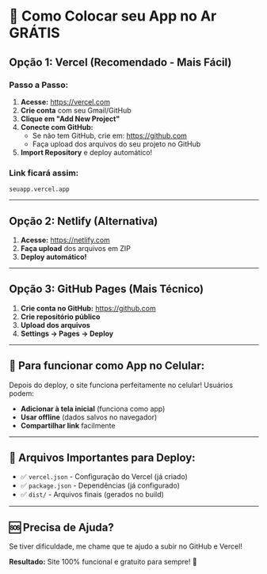 # 🚀 Como Colocar seu App no Ar GRÁTIS

## Opção 1: Vercel (Recomendado - Mais Fácil)

### Passo a Passo:

1. **Acesse:** https://vercel.com
2. **Crie conta** com seu Gmail/GitHub
3. **Clique em "Add New Project"**
4. **Conecte com GitHub:**
   - Se não tem GitHub, crie em: https://github.com
   - Faça upload dos arquivos do seu projeto no GitHub
5. **Import Repository** e deploy automático!

### Link ficará assim:
`seuapp.vercel.app`

---

## Opção 2: Netlify (Alternativa)

1. **Acesse:** https://netlify.com
2. **Faça upload** dos arquivos em ZIP
3. **Deploy automático!**

---

## Opção 3: GitHub Pages (Mais Técnico)

1. **Crie conta no GitHub:** https://github.com
2. **Crie repositório público**
3. **Upload dos arquivos**
4. **Settings → Pages → Deploy**

---

## 📱 Para funcionar como App no Celular:

Depois do deploy, o site funciona perfeitamente no celular! Usuários podem:
- **Adicionar à tela inicial** (funciona como app)
- **Usar offline** (dados salvos no navegador)
- **Compartilhar link** facilmente

---

## 🔧 Arquivos Importantes para Deploy:

- ✅ `vercel.json` - Configuração do Vercel (já criado)
- ✅ `package.json` - Dependências (já configurado)
- ✅ `dist/` - Arquivos finais (gerados no build)

---

## 🆘 Precisa de Ajuda?

Se tiver dificuldade, me chame que te ajudo a subir no GitHub e Vercel!

**Resultado:** Site 100% funcional e gratuito para sempre! 🎉